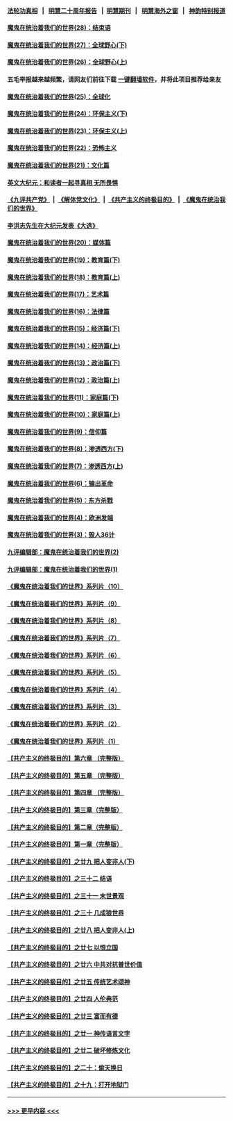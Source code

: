 #### [法轮功真相](https://github.com/gfw-breaker/truth/blob/master/README.md?t=0) &nbsp;&nbsp;|&nbsp;&nbsp; [明慧二十周年报告](https://github.com/gfw-breaker/mh-reports/blob/master/README.md?t=0) &nbsp;&nbsp;|&nbsp;&nbsp;[明慧期刊](https://github.com/gfw-breaker/mh-qikan) &nbsp;&nbsp;|&nbsp;&nbsp; [明慧海外之窗](https://github.com/gfw-breaker/mh-news/blob/master/README.md?t=0) &nbsp;&nbsp;|&nbsp;&nbsp; [神韵特别报道](https://github.com/gfw-breaker/mh-news/blob/master/shenyun.md?t=0)
#### [魔鬼在统治着我们的世界(28)：结束语](../pages/nsc422/n10936246.md?t=07042251) 
#### [魔鬼在统治着我们的世界(27)：全球野心(下)](../pages/nsc422/n10928319.md?t=07042251) 
#### [魔鬼在统治着我们的世界(26)：全球野心(上)](../pages/nsc422/n10900318.md?t=07042251) 
#### 五毛举报越来越频繁，请网友们前往下载 [一键翻墙软件](https://github.com/gfw-breaker/ssr-accounts)，并将此项目推荐给亲友
#### [魔鬼在统治着我们的世界(25)：全球化](../pages/nsc422/n10788205.md?t=07042251) 
#### [魔鬼在统治着我们的世界(24)：环保主义(下)](../pages/nsc422/n10695307.md?t=07042251) 
#### [魔鬼在统治着我们的世界(23)：环保主义(上)](../pages/nsc422/n10688613.md?t=07042251) 
#### [魔鬼在统治着我们的世界(22)：恐怖主义](../pages/nsc422/n10614727.md?t=07042251) 
#### [魔鬼在统治着我们的世界(21)：文化篇](../pages/nsc422/n10597706.md?t=07042251) 
#### [英文大纪元：和读者一起寻真相 无所畏惧](../pages/nsc422/n12542027.md?t=07042251) 
#### [《九评共产党》](https://github.com/begood0513/9ping.md/blob/master/README.md) &nbsp;|&nbsp; [《解体党文化》](../../../../jtdwh.md/blob/master/README.md)  &nbsp;|&nbsp; [《共产主义的终极目的》](../../../../gczydzjmd.md/blob/master/README.md) &nbsp;|&nbsp; [《魔鬼在统治我们的世界》](../../../../mgztzwmdsj.md/blob/master/README.md) 
#### [李洪志先生在大纪元发表《大选》](../pages/nsc422/n12534746.md?t=07042251) 
#### [魔鬼在统治着我们的世界(20)：媒体篇](../pages/nsc422/n10586579.md?t=07042251) 
#### [魔鬼在统治着我们的世界(19)：教育篇(下)](../pages/nsc422/n10564808.md?t=07042251) 
#### [魔鬼在统治着我们的世界(18)：教育篇(上)](../pages/nsc422/n10526970.md?t=07042251) 
#### [魔鬼在统治着我们的世界(17)：艺术篇](../pages/nsc422/n10499093.md?t=07042251) 
#### [魔鬼在统治着我们的世界(16)：法律篇](../pages/nsc422/n10485969.md?t=07042251) 
#### [魔鬼在统治着我们的世界(15)：经济篇(下)](../pages/nsc422/n10469975.md?t=07042251) 
#### [魔鬼在统治着我们的世界(14)：经济篇(上)](../pages/nsc422/n10457370.md?t=07042251) 
#### [魔鬼在统治着我们的世界(13)：政治篇(下)](../pages/nsc422/n10448270.md?t=07042251) 
#### [魔鬼在统治着我们的世界(12)：政治篇(上)](../pages/nsc422/n10444576.md?t=07042251) 
#### [魔鬼在统治着我们的世界(11)：家庭篇(下)](../pages/nsc422/n10440961.md?t=07042251) 
#### [魔鬼在统治着我们的世界(10)：家庭篇(上)](../pages/nsc422/n10435448.md?t=07042251) 
#### [魔鬼在统治着我们的世界(9)：信仰篇](../pages/nsc422/n10432159.md?t=07042251) 
#### [魔鬼在统治着我们的世界(8)：渗透西方(下)](../pages/nsc422/n10429603.md?t=07042251) 
#### [魔鬼在统治着我们的世界(7)：渗透西方(上)](../pages/nsc422/n10426013.md?t=07042251) 
#### [魔鬼在统治着我们的世界(6)：输出革命](../pages/nsc422/n10421536.md?t=07042251) 
#### [魔鬼在统治着我们的世界(5)：东方杀戮](../pages/nsc422/n10417707.md?t=07042251) 
#### [魔鬼在统治着我们的世界(4)：欧洲发端](../pages/nsc422/n10414890.md?t=07042251) 
#### [魔鬼在统治着我们的世界(3)：毁人36计](../pages/nsc422/n10411583.md?t=07042251) 
#### [九评编辑部：魔鬼在统治着我们的世界(2)](../pages/nsc422/n10410036.md?t=07042251) 
#### [九评编辑部：魔鬼在统治着我们的世界(1)](../pages/nsc422/n10406825.md?t=07042251) 
#### [《魔鬼在统治着我们的世界》系列片（10）](../pages/nsc422/n12292670.md?t=07042251) 
#### [《魔鬼在统治着我们的世界》系列片（9）](../pages/nsc422/n12290859.md?t=07042251) 
#### [《魔鬼在统治着我们的世界》系列片（8）](../pages/nsc422/n12287445.md?t=07042251) 
#### [《魔鬼在统治着我们的世界》系列片（7）](../pages/nsc422/n12283425.md?t=07042251) 
#### [《魔鬼在统治着我们的世界》系列片（6）](../pages/nsc422/n12282314.md?t=07042251) 
#### [《魔鬼在统治着我们的世界》系列片（5）](../pages/nsc422/n12281419.md?t=07042251) 
#### [《魔鬼在统治着我们的世界》系列片（4）](../pages/nsc422/n12274024.md?t=07042251) 
#### [《魔鬼在统治着我们的世界》系列片（3）](../pages/nsc422/n12271322.md?t=07042251) 
#### [《魔鬼在统治着我们的世界》系列片（2）](../pages/nsc422/n12269049.md?t=07042251) 
#### [《魔鬼在统治着我们的世界》系列片（1）](../pages/nsc422/n12267575.md?t=07042251) 
#### [【共产主义的终极目的】第六章 （完整版）](../pages/nsc422/n11428913.md?t=07042251) 
#### [【共产主义的终极目的】第五章 （完整版）](../pages/nsc422/n11428912.md?t=07042251) 
#### [【共产主义的终极目的】第四章 （完整版）](../pages/nsc422/n11428907.md?t=07042251) 
#### [【共产主义的终极目的】第三章（完整版）](../pages/nsc422/n11428848.md?t=07042251) 
#### [【共产主义的终极目的】第二章（完整版）](../pages/nsc422/n11428831.md?t=07042251) 
#### [【共产主义的终极目的】第一章（完整版）](../pages/nsc422/n11417651.md?t=07042251) 
#### [【共产主义的终极目的】之廿九 把人变非人(下)](../pages/nsc422/n11344140.md?t=07042251) 
#### [【共产主义的终极目的】之三十二 结语](../pages/nsc422/n11360535.md?t=07042251) 
#### [【共产主义的终极目的】之三十一 末世景观](../pages/nsc422/n11351129.md?t=07042251) 
#### [【共产主义的终极目的】之三十 几成狼世界](../pages/nsc422/n11348280.md?t=07042251) 
#### [【共产主义的终极目的】之廿八 把人变非人(上)](../pages/nsc422/n11340492.md?t=07042251) 
#### [【共产主义的终极目的】之廿七 以恨立国](../pages/nsc422/n11336944.md?t=07042251) 
#### [【共产主义的终极目的】之廿六 中共对抗普世价值](../pages/nsc422/n11324785.md?t=07042251) 
#### [【共产主义的终极目的】之廿五 传统艺术颂神](../pages/nsc422/n11296396.md?t=07042251) 
#### [【共产主义的终极目的】之廿四 人伦典范](../pages/nsc422/n11296397.md?t=07042251) 
#### [【共产主义的终极目的】之廿三 富而有德](../pages/nsc422/n11283598.md?t=07042251) 
#### [【共产主义的终极目的】之廿一 神传语言文字](../pages/nsc422/n11263265.md?t=07042251) 
#### [【共产主义的终极目的】之廿二 破坏修炼文化](../pages/nsc422/n11245728.md?t=07042251) 
#### [【共产主义的终极目的】之二十：偷天换日](../pages/nsc422/n11238846.md?t=07042251) 
#### [【共产主义的终极目的】之十九：打开地狱门](../pages/nsc422/n11206376.md?t=07042251) 

----
#### [ >>> 更早内容 <<< ](../indexes/nsc422-earlier.md)
